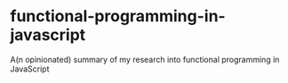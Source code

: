 # functional-programming-in-javascript
A(n opinionated) summary of my research into functional programming in JavaScript
